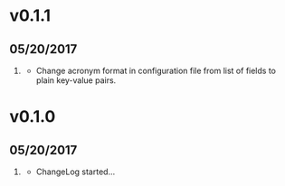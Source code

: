 # v0.1.1
## 05/20/2017

1. [](#new)
    * Change acronym format in configuration file from list of fields to plain key-value pairs.

# v0.1.0
##  05/20/2017

1. [](#new)
    * ChangeLog started...
